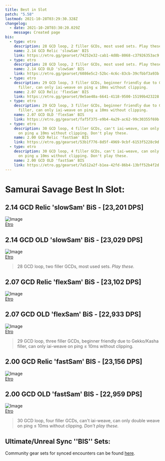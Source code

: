 ```yaml
---
title: Best in Slot
patch: "5.58"
lastmod: 2021-10-28T03:29:30.328Z
changelog:
  - date: 2021-10-28T03:30:20.029Z
    message: Created page
bis:
  - type: etro
    description: 28 GCD loop, 2 filler GCDs, most used sets. Play these.
    name: 2.14 GCD Relic 'slowSam' BIS
    link: https://etro.gg/gearset/74252e32-cab1-4d8b-8068-c37926353ac9
  - type: etro
    description: 28 GCD loop, 2 filler GCDs, most used sets. Play these.
    name: 2.14 GCD OLD 'slowSam' BIS
    link: https://etro.gg/gearset/6086e5c2-52bc-4c6c-83cb-39cfbbf3a93b
  - type: etro
    description: 29 GCD loop, 3 filler GCDs, beginner friendly due to Gekko/Kasha
      filler, can only iai-weave on ping ≤ 10ms without clipping.
    name: 2.07 GCD Relic 'flexSam' BIS
    link: https://etro.gg/gearset/0e5ae40a-6641-4118-9500-15199b423228
  - type: etro
    description: 29 GCD loop, 3 filler GCDs, beginner friendly due to Gekko/Kasha
      filler, can only iai-weave on ping ≤ 10ms without clipping.
    name: 2.07 GCD OLD 'flexSam' BIS
    link: https://etro.gg/gearset/faf5f375-e9b4-4a29-ac62-99c30355f69b
  - type: etro
    description: 30 GCD loop, 4 filler GCDs, can't iai-weave, can only double weave
      on ping ≤ 10ms without clipping. Don't play these.
    name: 2.00 GCD Relic 'fastSam' BIS
    link: https://etro.gg/gearset/53b1f776-8d5f-4969-9cbf-6153f5228c9d
  - type: etro
    description: 30 GCD loop, 4 filler GCDs, can't iai-weave, can only double weave
      on ping ≤ 10ms without clipping. Don't play these.
    name: 2.00 GCD OLD 'fastSam' BIS
    link: https://etro.gg/gearset/7a512a2f-b1ea-42fd-86b4-13bff52b4f2d
---
```

# Samurai Savage Best In Slot:

##  2.14 GCD **Relic** 'slowSam' BiS - [23,201 DPS]
![Image](https://i.imgur.com/sV82POF.png)  
[Etro](https://etro.gg/gearset/74252e32-cab1-4d8b-8068-c37926353ac9)

##  2.14 GCD **OLD** 'slowSam' BiS - [23,029 DPS]
![Image](https://i.imgur.com/UPSCNEi.png)  
[Etro](https://etro.gg/gearset/6086e5c2-52bc-4c6c-83cb-39cfbbf3a93b)


> 28 GCD loop, two filler GCDs, most used sets. *Play these.*



##  2.07 GCD Relic 'flexSam' BiS - [23,102 DPS]
![Image](https://i.imgur.com/LBwKTOk.png)  
[Etro](https://etro.gg/gearset/0e5ae40a-6641-4118-9500-15199b423228)

## 2.07 GCD OLD 'flexSam' BiS - [22,933 DPS]


![Image](https://i.imgur.com/6XFULa7.png)  
[Etro](https://etro.gg/gearset/faf5f375-e9b4-4a29-ac62-99c30355f69b)

> 29 GCD loop, three filler GCDs, beginner friendly due to Gekko/Kasha filler, can only iai-weave on ping ≤ 10ms without clipping.


##  2.00 GCD Relic 'fastSam' BIS - [23,156 DPS]
![Image](https://i.imgur.com/Omn3wCW.png)  
[Etro](https://etro.gg/gearset/53b1f776-8d5f-4969-9cbf-6153f5228c9d)

##  2.00 GCD OLD 'fastSam' BIS - [22,959 DPS]
![Image](https://i.imgur.com/WpfHWKr.png)  
[Etro](https://etro.gg/gearset/7a512a2f-b1ea-42fd-86b4-13bff52b4f2d)
> 30 GCD loop, four filler GCDs, can't iai-weave, can only double weave on ping ≤ 10ms without clipping. *Don't play these.*



## Ultimate/Unreal Sync ''BIS'' Sets:
Community gear sets for synced encounters can be found [here](https://bit.ly/Community-BIS).

